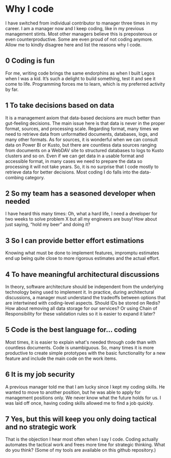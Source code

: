 # Why I code

I have switched from individual contributor to manager three times in my career. I am a manager now and I keep coding, like in my previous management stints. Most other managers believe this is preposterous or even counterproductive. Some are even proud of not coding anymore. Allow me to kindly disagree here and list the reasons why I code.
## 0 Coding is fun
For me, writing code brings the same endorphins as when I built Legos when I was a kid. It’s such a delight to build something, test it and see it come to life. Programming forces me to learn, which is my preferred activity by far.

## 1 To take decisions based on data
It is a management axiom that data-based decisions are much better than gut-feeling decisions. The main issue here is that data is never in the proper format, sources, and processing scale. Regarding format, many times we need to retrieve data from unformatted documents, databases, logs, and many other formats. As for sources, it is wonderful when we can consult data on Power BI or Kusto, but there are countless data sources ranging from documents on a WebDAV site to structured databases to logs to Kusto clusters and so on. Even if we can get data in a usable format and accessible format, in many cases we need to prepare the data so processing it will not take years.
So, it is no surprise that I code mostly to retrieve data for better decisions. Most coding I do falls into the data-combing category.

## 2 So my team has a seasoned developer when needed
I have heard this many times: Oh, what a hard life, I need a developer for two weeks to solve problem X but all my engineers are busy!
How about just saying, “hold my beer” and doing it?

## 3 So I can provide better effort estimations
Knowing what must be done to implement features, impromptu estimates end up being quite close to more rigorous estimates and the actual effort.

## 4 To have meaningful architectural discussions
In theory, software architecture should be independent from the underlying technology being used to implement it. In practice, during architectural discussions, a manager must understand the tradeoffs between options that are intertwined with coding-level aspects. Should IDs be stored on Redis? How about removing all data storage for our services? Or using Chain of Responsibility for these validation rules so it is easier to expand it later?

## 5 Code is the best language for… coding
Most times, it is easier to explain what's needed through code than with countless documents. Code is unambiguous. So, many times it is more productive to create simple prototypes with the basic functionality for a new feature and include the main code on the work items.

## 6 It is my job security
A previous manager told me that I am lucky since I kept my coding skills. He wanted to move to another position, but he was able to apply for management positions only. We never know what the future holds for us. I was laid off once, having coding skills allowed me to find a job quickly.

## 7 Yes, but this will keep you only doing tactical and no strategic work
That is the objection I hear most often when I say I code. Coding actually automates the tactical work and frees more time for strategic thinking.
What do you think?
(Some of my tools are available on this github repository.)
